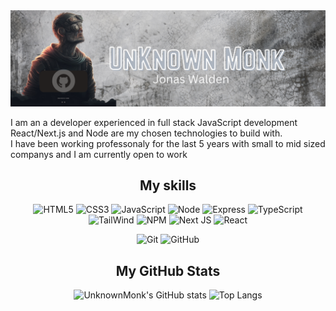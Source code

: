 <img src="./UnknownMonk1.png" />

I am an a developer experienced in full stack JavaScript development React/Next.js and Node are my chosen technologies to build with.<br>
I have been working professonaly for the last 5 years with small to mid sized companys and I am currently open to work <br>

<div align=center>
<h2>My skills</h2>
  
![HTML5](https://img.shields.io/badge/html5-%23E34F26.svg?style=for-the-badge&logo=html5&logoColor=white)
![CSS3](https://img.shields.io/badge/css3-%231572B6.svg?style=for-the-badge&logo=css3&logoColor=white)
![JavaScript](https://img.shields.io/badge/javascript-%23323330.svg?style=for-the-badge&logo=javascript&logoColor=%23F7DF1E)
![Node](https://img.shields.io/badge/node.js-%23323330.svg?style=for-the-badge&logo=nodedotjs&logoColor=%23F7DF1E)
![Express](https://img.shields.io/badge/Express-%23323330.svg?style=for-the-badge&logo=express&logoColor=%23F7DF1E)
![TypeScript](https://img.shields.io/badge/typescript-%23007ACC.svg?style=for-the-badge&logo=typescript&logoColor=white)
![TailWind](https://img.shields.io/badge/tailwindcss-blue.svg?style=for-the-badge&logo=tailwindcss&logoColor=white)
![NPM](https://img.shields.io/badge/NPM-%23CB3837.svg?style=for-the-badge&logo=npm&logoColor=white)
![Next JS](https://img.shields.io/badge/Next-black?style=for-the-badge&logo=next.js&logoColor=white)
![React](https://img.shields.io/badge/react-%2320232a.svg?style=for-the-badge&logo=react&logoColor=%2361DAFB)

![Git](https://img.shields.io/badge/git-%23F05033.svg?style=for-the-badge&logo=git&logoColor=white)
![GitHub](https://img.shields.io/badge/github-%23121011.svg?style=for-the-badge&logo=github&logoColor=white)

<h2>My GitHub Stats</h2>

![UnknownMonk's GitHub stats](https://github-readme-stats.vercel.app/api?username=UnknownMonk&show_icons=true&theme=dark)
![Top Langs](https://github-readme-stats.vercel.app/api/top-langs/?username=UnknownMonk&layout=compact&theme=dark)

  </div>
